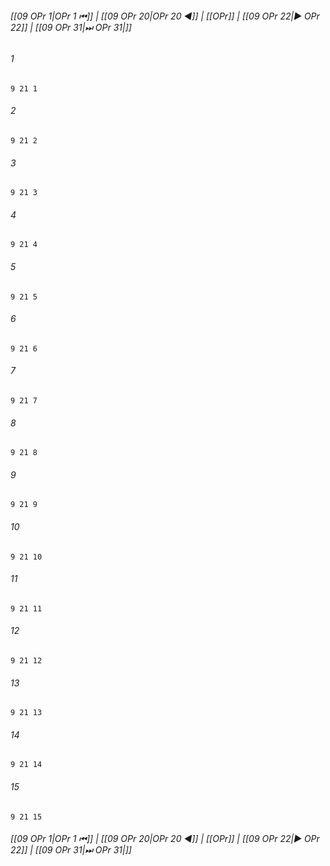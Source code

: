 
###### [[09 OPr 1|OPr 1 ⏮]] | [[09 OPr 20|OPr 20 ◀]] | [[OPr]] | [[09 OPr 22|▶ OPr 22]] | [[09 OPr 31|⏭ OPr 31|]]

###### 1
``` verse
9 21 1 
```
###### 2
``` verse
9 21 2 
```
###### 3
``` verse
9 21 3 
```
###### 4
``` verse
9 21 4 
```
###### 5
``` verse
9 21 5 
```
###### 6
``` verse
9 21 6 
```
###### 7
``` verse
9 21 7 
```
###### 8
``` verse
9 21 8 
```
###### 9
``` verse
9 21 9 
```
###### 10
``` verse
9 21 10 
```
###### 11
``` verse
9 21 11 
```
###### 12
``` verse
9 21 12 
```
###### 13
``` verse
9 21 13 
```
###### 14
``` verse
9 21 14 
```
###### 15
``` verse
9 21 15 
```

###### [[09 OPr 1|OPr 1 ⏮]] | [[09 OPr 20|OPr 20 ◀]] | [[OPr]] | [[09 OPr 22|▶ OPr 22]] | [[09 OPr 31|⏭ OPr 31|]]

